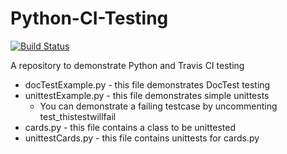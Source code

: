 Python-CI-Testing
=================

[![Build Status](https://travis-ci.org/chaddcw/Python-CI-Testing.svg)](https://travis-ci.org/chaddcw/Python-CI-Testing)

A repository to demonstrate Python and Travis CI testing

* docTestExample.py - this file demonstrates DocTest testing
* unittestExample.py - this file demonstrates simple unittests
  * You can demonstrate a failing testcase by uncommenting test_thistestwillfail
* cards.py - this file contains a class to be unittested
* unittestCards.py - this file contains unittests for cards.py
